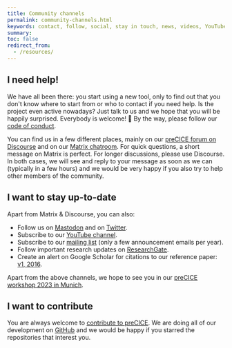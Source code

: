 ```yaml
---
title: Community channels
permalink: community-channels.html
keywords: contact, follow, social, stay in touch, news, videos, YouTube, Gitter, newsletter, newsfeed, mailing list, twitter
summary:
toc: false
redirect_from:
  - /resources/
---
```


<!-- markdownlint-disable-file MD026 -->
## I need help!

We have all been there: you start using a new tool, only to find out that you don't know where to start from or who to contact if you need help. Is the project even active nowadays? Just talk to us and we hope that you will be happily surprised. Everybody is welcome! 🤗 By the way, please follow our [code of conduct](https://github.com/precice/precice/blob/develop/CODE_OF_CONDUCT.md).

You can find us in a few different places, mainly on our [preCICE forum on Discourse](https://precice.discourse.group/) and on our [Matrix chatroom](https://matrix.to/#/#precice_Lobby:gitter.im). For quick questions, a short message on Matrix is perfect. For longer discussions, please use Discourse. In both cases, we will see and reply to your message as soon as we can (typically in a few hours) and we would be very happy if you also try to help other members of the community.

## I want to stay up-to-date

Apart from Matrix & Discourse, you can also:

- Follow us on [Mastodon](https://fosstodon.org/@precice) and on [Twitter](https://twitter.com/preCICE_org).
- Subscribe to our [YouTube channel](https://www.youtube.com/c/preCICECoupling/).
- Subscribe to our [mailing list](https://mailman.informatik.uni-stuttgart.de/mailman/listinfo/precice) (only a few announcement emails per year).
- Follow important research updates on [ResearchGate](https://www.researchgate.net/project/preCICE).
- Create an alert on Google Scholar for citations to our reference paper: [v1, 2016](https://scholar.google.de/scholar?cites=5053469347483527186&as_sdt=2005&sciodt=0,5&hl=en).

Apart from the above channels, we hope to see you in our [preCICE workshop 2023 in Munich](https://precice.org/precice-workshop-2023.html).

## I want to contribute

You are always welcome to [contribute to preCICE](community-contribute-to-precice.html). We are doing all of our development on [GitHub](https://github.com/precice/) and we would be happy if you starred the repositories that interest you.
